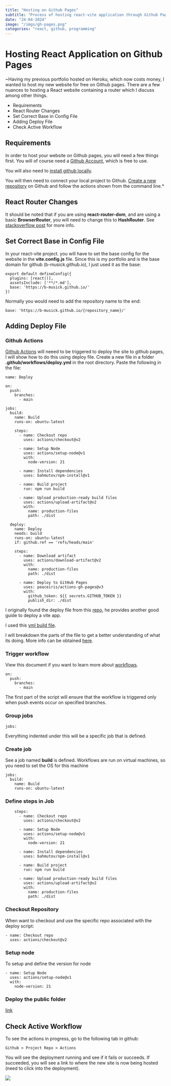 ```yaml
---
title: "Hosting on Github Pages"
subtitle: "Process of hosting react-vite application through Github Pages"
date: "24-04-2024"
image: "/imgs/gh-pages.png"
categories: "react, github, programming"
---
```


# Hosting React Application on Github Pages

~Having my previous portfolio hosted on Heroku, which now costs money, I wanted to host my new website for free on Github pages. There are a few nuances to hosting a React website containing a router which I discuss among other things.

- Requirements
- React Router Changes
- Set Correct Base in Config File
- Adding Deploy File
- Check Active Workflow

## Requirements
In order to host your website on Github pages, you will need a few things first. You will of course need a [Github Account]("https://docs.github.com/en/get-started/start-your-journey/creating-an-account-on-github#signing-up-for-a-new-personal-account), which is free to use.

You will also need to [install github locally](https://git-scm.com/book/en/v2/Getting-Started-Installing-Git). 

You will then need to connect your local project to Github. [Create a new repository](https://docs.github.com/en/migrations/importing-source-code/using-the-command-line-to-import-source-code/adding-locally-hosted-code-to-github#adding-a-local-repository-to-github-using-git) on Github and follow the actions shown from the command line.*

## React Router Changes
It should be noted that if you are using **react-router-dom**, and are using a basic **BrowserRouter**, you will need to change this to **HashRouter**. See [stackoverflow post](https://stackoverflow.com/questions/71984401/react-router-not-working-with-github-pages) for more info.

## Set Correct Base in Config File
In your react-vite project. you will have to set the base config for the website in the **vite.config.js** file. Since this is my portfolio and is the base domain for github (b-musick.github.io), I just used it as the base:

```
export default defineConfig({
  plugins: [react()],
  assetsInclude: ['**/*.md'],
  base: 'https://b-musick.github.io/'
})
```

Normally you would need to add the repository name to the end:

```
base: 'https://b-musick.github.io/{repository_name}/'
```

## Adding Deploy File

### Github Actions
[Github Actions](https://github.com/features/actions) will neeed to be triggered to deploy the site to github pages, I will show how to do this using deploy file.
Create a new file in a folder **.github/workflows/deploy.yml** in the root directory. Paste the following in the file:

```
name: Deploy

on:
  push:
    branches:
      - main

jobs:
  build:
    name: Build
    runs-on: ubuntu-latest

    steps:
      - name: Checkout repo
        uses: actions/checkout@v2

      - name: Setup Node
        uses: actions/setup-node@v1
        with:
          node-version: 21

      - name: Install dependencies
        uses: bahmutov/npm-install@v1

      - name: Build project
        run: npm run build

      - name: Upload production-ready build files
        uses: actions/upload-artifact@v2
        with:
          name: production-files
          path: ./dist

  deploy:
    name: Deploy
    needs: build
    runs-on: ubuntu-latest
    if: github.ref == 'refs/heads/main'

    steps:
      - name: Download artifact
        uses: actions/download-artifact@v2
        with:
          name: production-files
          path: ./dist

      - name: Deploy to GitHub Pages
        uses: peaceiris/actions-gh-pages@v3
        with:
          github_token: ${{ secrets.GITHUB_TOKEN }}
          publish_dir: ./dist
```
I originally found the deploy file from this [repo](https://github.com/ErickKS/vite-deploy), he provides another good guide to deploy a vite app.

I used this [yml build file](https://github.com/bahmutov/npm-install).

I will breakdown the parts of the file to get a better understanding of what its doing. More info can be obtained [here](https://github.com/JamesIves/github-pages-deploy-action).

### Trigger workflow
View this document if you want to learn more about [workflows](https://docs.github.com/en/actions/learn-github-actions/understanding-github-actions#workflows).

```
on:
  push:
    branches:
      - main
```

The first part of the script will ensure that the workflow is triggered only when push events occur on specified branches.

### Group jobs
```
jobs:
```
Everything indented under this will be a specific job that is defined.

### Create job
See a job named **build** is defined. Workflows are run on virtual machines, so you need to set the OS for this machine
```
jobs:
  build:
    name: Build
    runs-on: ubuntu-latest
```

### Define steps in Job
```
    steps:
      - name: Checkout repo
        uses: actions/checkout@v2

      - name: Setup Node
        uses: actions/setup-node@v1
        with:
          node-version: 21

      - name: Install dependencies
        uses: bahmutov/npm-install@v1

      - name: Build project
        run: npm run build

      - name: Upload production-ready build files
        uses: actions/upload-artifact@v2
        with:
          name: production-files
          path: ./dist
```

### Checkout Repository
When want to checkout and use the specific repo associated with the deploy script:

```
- name: Checkout repo
  uses: actions/checkout@v2

```

### Setup node
To setup and define the version for node
```
- name: Setup Node
  uses: actions/setup-node@v1
  with:
    node-version: 21
```
### Deploy the public folder
[link](https://github.com/peaceiris/actions-gh-pages)

## Check Active Workflow
To see the actions in progress, go to the following tab in github:

```
Github > Project Repo > Actions
```

You will see the deployment running and see if it fails or succeeds. If succeeded, you will see a link to where the new site is now being hosted (need to click into the deployment).

<img src="/imgs/action-succeed.png" />